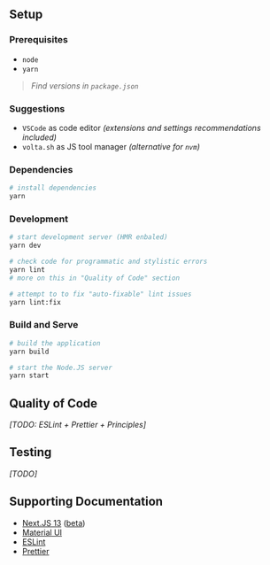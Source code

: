## Setup

### Prerequisites
- `node`
- `yarn`

> _Find versions in `package.json`_
### Suggestions
- `VSCode` as code editor _(extensions and settings recommendations included)_
- `volta.sh` as JS tool manager _(alternative for `nvm`)_

### Dependencies
```bash
# install dependencies
yarn
```

### Development
```bash
# start development server (HMR enbaled)
yarn dev

# check code for programmatic and stylistic errors
yarn lint
# more on this in "Quality of Code" section

# attempt to to fix "auto-fixable" lint issues
yarn lint:fix
```

### Build and Serve
```bash
# build the application
yarn build

# start the Node.JS server
yarn start
```

## Quality of Code
_[TODO: ESLint + Prettier + Principles]_

## Testing
_[TODO]_

## Supporting Documentation
- [Next.JS 13](https://nextjs.org/docs/getting-started) ([beta](https://beta.nextjs.org/docs))
- [Material UI](https://mui.com/material-ui/getting-started/overview/)
- [ESLint](https://eslint.org/docs/latest/use/getting-started)
- [Prettier](https://prettier.io/docs/en/index.html)
